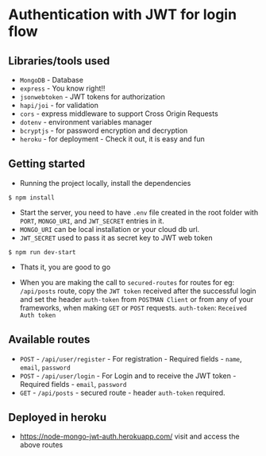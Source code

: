 # Authentication with JWT for login flow

## Libraries/tools used

- `MongoDB` - Database
- `express` - You know right!!
- `jsonwebtoken` - JWT tokens for authorization
- `hapi/joi` - for validation
- `cors` - express middleware to support Cross Origin Requests
- `dotenv` - environment variables manager
- `bcryptjs` - for password encryption and decryption
- `heroku` - for deployment - Check it out, it is easy and fun

## Getting started

- Running the project locally, install the dependencies
```
$ npm install
```

- Start the server, you need to have `.env` file created in the root folder with
  `PORT`, `MONGO_URI`, and `JWT_SECRET` entries in it.
- `MONGO_URI` can be local installation or your cloud db url.
- `JWT_SECRET` used to pass it as secret key to JWT web token

```
$ npm run dev-start
```

- Thats it, you are good to go

- When you are making the call to `secured-routes` for routes for eg:
  `/api/posts` route, copy the `JWT token` received after the successful login and
  set the header `auth-token` from `POSTMAN Client` or from
  any of your frameworks, when making `GET` or `POST` requests.
  `auth-token`: `Received Auth token`

## Available routes

- `POST` - `/api/user/register` - For registration - Required fields - `name`, `email`, `password`
- `POST` - `/api/user/login` - For Login and to receive the JWT token - Required fields -  `email`, `password`
- `GET` - `/api/posts` - secured route - header `auth-token` required.

## Deployed in heroku

- https://node-mongo-jwt-auth.herokuapp.com/ visit and access the above routes